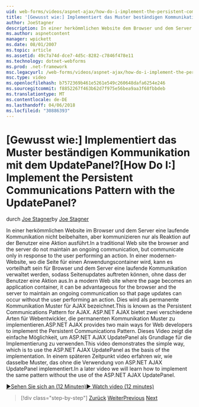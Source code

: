 ```yaml
---
uid: web-forms/videos/aspnet-ajax/how-do-i-implement-the-persistent-communications-pattern-with-the-updatepanel
title: '[Gewusst wie:] Implementiert das Muster beständigen Kommunikation mit dem UpdatePanel? | Microsoft-Dokumentation'
author: JoeStagner
description: In einer herkömmlichen Website dem Browser und dem Server eine laufende Kommunikation nicht beibehalten, jedoch nur als Reaktion auf die Durchführung einer Act kommunizieren...
ms.author: aspnetcontent
manager: wpickett
ms.date: 08/01/2007
ms.topic: article
ms.assetid: 49c7a74d-dce7-4d5c-8282-c7846f478e11
ms.technology: dotnet-webforms
ms.prod: .net-framework
msc.legacyurl: /web-forms/videos/aspnet-ajax/how-do-i-implement-the-persistent-communications-pattern-with-the-updatepanel
msc.type: video
ms.openlocfilehash: b7572369b461e5261e549c260648dafa6254e246
ms.sourcegitcommit: f8852267f463b62d7f975e56bea9aa3f68fbbdeb
ms.translationtype: MT
ms.contentlocale: de-DE
ms.lasthandoff: 04/06/2018
ms.locfileid: "30886393"
---
```

<a name="how-do-i-implement-the-persistent-communications-pattern-with-the-updatepanel"></a><span data-ttu-id="9f9bd-104">[Gewusst wie:] Implementiert das Muster beständigen Kommunikation mit dem UpdatePanel?</span><span class="sxs-lookup"><span data-stu-id="9f9bd-104">[How Do I:] Implement the Persistent Communications Pattern with the UpdatePanel?</span></span>
====================
<span data-ttu-id="9f9bd-105">durch [Joe Stagner](https://github.com/JoeStagner)</span><span class="sxs-lookup"><span data-stu-id="9f9bd-105">by [Joe Stagner](https://github.com/JoeStagner)</span></span>

<span data-ttu-id="9f9bd-106">In einer herkömmlichen Website im Browser und dem Server eine laufende Kommunikation nicht beibehalten, aber kommunizieren nur als Reaktion auf der Benutzer eine Aktion ausführt.</span><span class="sxs-lookup"><span data-stu-id="9f9bd-106">In a traditional Web site the browser and the server do not maintain an ongoing communication, but communicate only in response to the user performing an action.</span></span> <span data-ttu-id="9f9bd-107">In einer modernen-Website, wo die Seite für einen Anwendungscontainer wird, kann es vorteilhaft sein für Browser und dem Server eine laufende Kommunikation verwaltet werden, sodass Seitenupdates auftreten können, ohne dass der Benutzer eine Aktion aus.</span><span class="sxs-lookup"><span data-stu-id="9f9bd-107">In a modern Web site where the page becomes an application container, it can be advantageous for the browser and the server to maintain an ongoing communication so that page updates can occur without the user performing an action.</span></span> <span data-ttu-id="9f9bd-108">Dies wird als permanente Kommunikation Muster für AJAX bezeichnet.</span><span class="sxs-lookup"><span data-stu-id="9f9bd-108">This is known as the Persistent Communications Pattern for AJAX.</span></span> <span data-ttu-id="9f9bd-109">ASP.NET AJAX bietet zwei verschiedene Arten für Webentwickler, die permanenten Kommunikation Muster zu implementieren.</span><span class="sxs-lookup"><span data-stu-id="9f9bd-109">ASP.NET AJAX provides two main ways for Web developers to implement the Persistent Communications Pattern.</span></span> <span data-ttu-id="9f9bd-110">Dieses Video zeigt die einfache Möglichkeit, um ASP.NET AJAX UpdatePanel als Grundlage für die Implementierung zu verwenden.</span><span class="sxs-lookup"><span data-stu-id="9f9bd-110">This video demonstrates the simple way, which is to use the ASP.NET AJAX UpdatePanel as the basis of the implementation.</span></span> <span data-ttu-id="9f9bd-111">In einem späteren Zeitpunkt video erfahren wir, wie dasselbe Muster, das ohne die Verwendung von ASP.NET AJAX UpdatePanel implementiert.</span><span class="sxs-lookup"><span data-stu-id="9f9bd-111">In a later video we will learn how to implement the same pattern without the use of the ASP.NET AJAX UpdatePanel.</span></span>

[<span data-ttu-id="9f9bd-112">&#9654;Sehen Sie sich an (12 Minuten)</span><span class="sxs-lookup"><span data-stu-id="9f9bd-112">&#9654; Watch video (12 minutes)</span></span>](https://channel9.msdn.com/Blogs/ASP-NET-Site-Videos/how-do-i-implement-the-persistent-communications-pattern-with-the-updatepanel)

> [!div class="step-by-step"]
> <span data-ttu-id="9f9bd-113">[Zurück](how-do-i-use-the-conditional-updatemode-of-the-updatepanel.md)
> [Weiter](how-do-i-localize-an-aspnet-ajax-application.md)</span><span class="sxs-lookup"><span data-stu-id="9f9bd-113">[Previous](how-do-i-use-the-conditional-updatemode-of-the-updatepanel.md)
[Next](how-do-i-localize-an-aspnet-ajax-application.md)</span></span>
